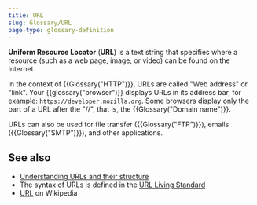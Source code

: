```yaml
---
title: URL
slug: Glossary/URL
page-type: glossary-definition
---
```




**Uniform Resource Locator** (**URL**) is a text string that specifies where a resource (such as a web page, image, or video) can be found on the Internet.

In the context of {{Glossary("HTTP")}}, URLs are called "Web address" or "link". Your {{glossary("browser")}} displays URLs in its address bar, for example: `https://developer.mozilla.org`. Some browsers display only the part of a URL after the "//", that is, the {{Glossary("Domain name")}}.

URLs can also be used for file transfer ({{Glossary("FTP")}}), emails ({{Glossary("SMTP")}}), and other applications.

## See also

- [Understanding URLs and their structure](/Learn/Common_questions/Web_mechanics/What_is_a_URL)
- The syntax of URLs is defined in the [URL Living Standard](https://url.spec.whatwg.org/)
- [URL](https://en.wikipedia.org/wiki/URL) on Wikipedia
